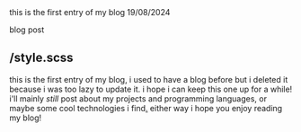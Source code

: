 <meta>
  <title>hello blog!</title>
  <description>this is the first entry of my blog</description>
  <date>19/08/2024</date>

  <type>blog post</type>

  <use-style>/style.scss</use-style>
</meta>
---
this is the first entry of my blog, i used to have a blog before but i deleted it because i was too lazy to update it. i hope i can keep this one up for a while! i'll mainly *still* post about my projects and programming languages, or maybe some cool technologies i find[.](https://vault.thinliquid.dev) either way i hope you enjoy reading my blog!